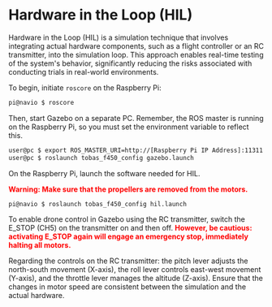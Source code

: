 # Hardware in the Loop (HIL)

Hardware in the Loop (HIL) is a simulation technique that involves integrating actual hardware components,
such as a flight controller or an RC transmitter, into the simulation loop.
This approach enables real-time testing of the system's behavior,
significantly reducing the risks associated with conducting trials in real-world environments.

To begin, initiate `roscore` on the Raspberry Pi:

```bash
pi@navio $ roscore
```

Then, start Gazebo on a separate PC.
Remember, the ROS master is running on the Raspberry Pi, so you must set the environment variable to reflect this.

```bash
user@pc $ export ROS_MASTER_URI=http://[Raspberry Pi IP Address]:11311
user@pc $ roslaunch tobas_f450_config gazebo.launch
```

On the Raspberry Pi, launch the software needed for HIL.

<span style="color: red;"><strong>Warning: Make sure that the propellers are removed from the motors.</strong></span>

```bash
pi@navio $ roslaunch tobas_f450_config hil.launch
```

To enable drone control in Gazebo using the RC transmitter, switch the E_STOP (CH5) on the transmitter on and then off.
<span style="color: red;"><strong>
However, be cautious: activating E_STOP again will engage an emergency stop, immediately halting all motors.
</strong></span>

Regarding the controls on the RC transmitter:
the pitch lever adjusts the north-south movement (X-axis),
the roll lever controls east-west movement (Y-axis),
and the throttle lever manages the altitude (Z-axis).
Ensure that the changes in motor speed are consistent between the simulation and the actual hardware.
